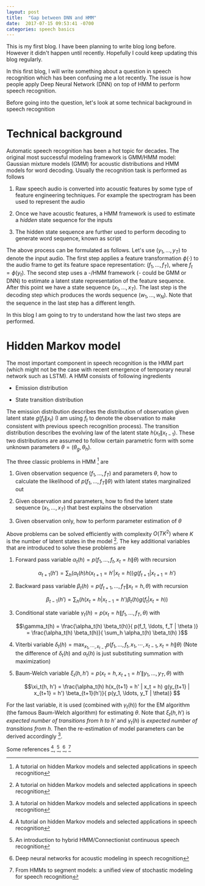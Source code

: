 ```yaml
---
layout: post
title:  "Gap between DNN and HMM"
date:  2017-07-15 09:53:41 -0700
categories: speech basics
---
```


This is my first blog. I have been planning to write blog long
before. However it didn't happen until recently. Hopefully I could
keep updating this blog regularly.

In this first blog, I will write something about a question in speech
recognition which has been confusing me a lot recently. The issue is
how people apply Deep Neural Network (DNN) on top of HMM to perform
speech recognition.

Before going into the question, let's look at some technical
background in speech recognition

# Technical background

Automatic speech recognition has been a hot topic for decades. The
original most successful modeling framework is GMM/HMM model: Gaussian
mixture models (GMM) for acoustic distributions and HMM models for
word decoding. Usually the recognition task is performed as follows

1. Raw speech audio is converted into acoustic features by some type
   of feature engineering techniques. For example the spectrogram has
   been used to represent the audio
	
2. Once we have acoustic features, a HMM framework is used to estimate
   a *hidden* state sequence for the inputs
	
3. The hidden state sequence are further used to perform decoding to
   generate word sequence, known as script

The above process can be formulated as follows. Let's use $(y_1,
\dots, y_T)$ to denote the input audio. The first step applies a
feature transformation $\phi(\cdot)$ to the audio frame to get its
feature space representation: $(f_1, \ldots, f_T)$, where $f_t =
\phi(y_t)$. The second step uses a -/HMM framework (- could be GMM or
DNN) to estimate a latent state representation of the feature
sequence. After this point we have a state sequence $(x_1, \ldots,
x_T)$. The last step is the decoding step which produces the words
sequence $(w_1, \ldots, w_N)$. Note that the sequence in the last step
has a different length.

In this blog I am going to try to understand how the last two steps
are performed.

# Hidden Markov model

The most important component in speech recognition is the HMM part
(which might not be the case with recent emergence of temporary neural
network such as LSTM). A HMM consists of following ingredients

* Emission distribution

* State transition distribution

The emission distribution describes the distribution of observation
given latent state $g(f_t \| x_t)$ (I am using $f_t$ to denote the
observation to make consistent with previous speech recognition
process). The transition distribution describes the evolving law of
the latent state $h(x_t \| x_{t-1})$. These two distributions are
assumed to follow certain parametric form with some unknown parameters
$\theta = (\theta_g, \theta_h)$.

The three classic problems in HMM [^ref1] are 

1. Given observation sequence $(f_1, \ldots, f_T)$ and parameters
   $\theta$, how to calculate the likelihood of $p(f_1, \ldots, f_T \|
   \theta)$ with latent states marginalized out

2. Given observation and parameters, how to find the latent state
   sequence $(x_1, \ldots, x_T)$ that best explains the observation

3. Given observation only, how to perform parameter estimation of
   $\theta$

Above problems can be solved efficiently with complexity $O(TK^2)$
where $K$ is the number of latent states in the model [^ref1]. The key
additional variables that are introduced to solve these problems are

1. Forward pass variable $\alpha_t(h) = p(f_1, \ldots, f_t, x_t = h \|
   \theta)$ with recursion

	$$\alpha_{t+1}(h') = \sum_h \big( \alpha_t(h) h(x_{t+1} = h' | x_t
    = h) \big) g(f_{t+1} | x_{t+1} = h')$$

2. Backward pass variable $\beta_t(h) = p(f_{t+1}, \ldots, f_T \| x_t
   = h, \theta)$ with recursion

	$$\beta_{t-1}(h') = \sum_h \big( h(x_t = h | x_{t-1} = h')
    \beta_t(h) g(f_t | x_t = h) \big)$$

3. Conditional state variable $\gamma_t(h) = p(x_t = h \| f_1, \ldots,
   f_T, \theta)$ with
   
   $$\gamma_t(h) = \frac{\alpha_t(h) \beta_t(h)}{ p(f_1, \ldots, f_T |
   \theta )} = \frac{\alpha_t(h) \beta_t(h)}{ \sum_h \alpha_t(h)
   \beta_t(h) }$$
   
4. Viterbi variable $\delta_t(h) = \max_{x_1, \cdots, x_{t-1}} p(f_1,
   \ldots, f_t, x_1, \cdots, x_{t-1}, x_t = h \| \theta)$ (Note the
   difference of $\delta_t(h)$ and $\alpha_t(h)$ is just substituting
   summation with maximization)

5. Baum-Welch variable $\xi_t(h, h') = p(x_t = h, x_{t+1} = h' \| y_1,
   \ldots, y_T, \theta)$ with

	$$\xi_t(h, h') = \frac{\alpha_t(h) h(x_{t+1} = h' | x_t = h)
    g(y_{t+1} | x_{t+1} = h') \beta_{t+1}(h')}{ p(y_1, \ldots, y_T |
    \theta)} $$

For the last variable, it is used (combined with $\gamma_t(h)$) for
the EM algorithm (the famous Baum-Welch algorithm) for estimating
$\theta$. Note that $\xi_t(h, h')$ is *expected number of transitions
from $h$ to $h'$* and $\gamma_t(h)$ is *expected number of transitions
from $h$*. Then the re-estimation of model parameters can be derived
accordingly [^ref1].


Some references [^ref1], [^ref2], [^ref3], [^ref4]



[^ref1]: A tutorial on hidden Markov models and selected applications in speech recognition

[^ref2]: An introduction to hybrid HMM/Connectionist continuous speech recognition

[^ref3]: Deep neural networks for acoustic modeling in speech recognition

[^ref4]: From HMMs to segment models: a unified view of stochastic modeling for speech recognition



